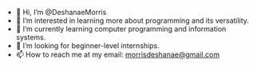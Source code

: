 - 👋 Hi, I’m @DeshanaeMorris
- 👀 I’m interested in learning more about programming and its versatility.
- 🌱 I’m currently learning computer programming and information systems.
- 💞️ I’m looking for beginner-level internships.
- 📫 How to reach me at my email: morrisdeshanae@gmail.com

<!---
DeshanaeMorris/DeshanaeMorris is a ✨ special ✨ repository because its `README.md` (this file) appears on your GitHub profile.
You can click the Preview link to take a look at your changes.
--->
